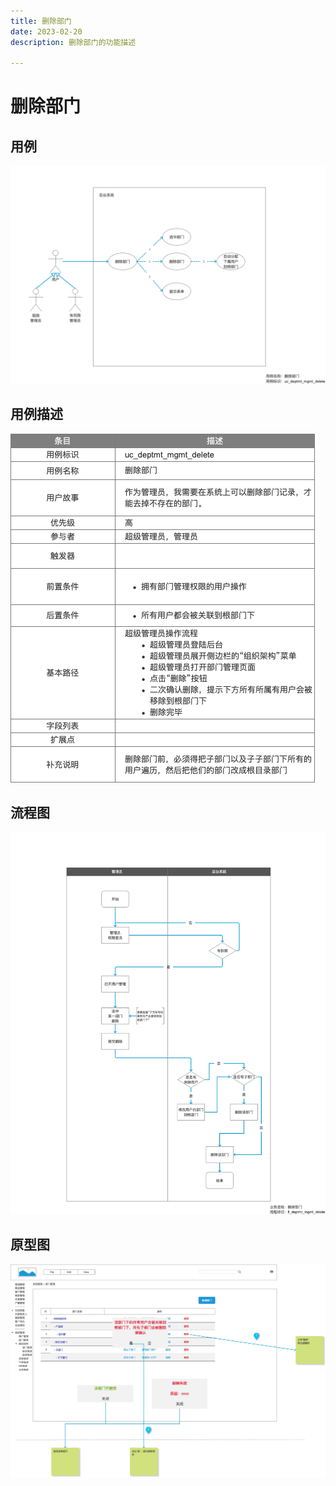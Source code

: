```yaml
---
title: 删除部门
date: 2023-02-20
description: 删除部门的功能描述

---
```


# 删除部门


## 用例

![](../../../../images/uc_deptmt_mgmt_delete.png)

## 用例描述

![](../../../../images/uc_desc_deptmt_mgmt_delete.png)


## 流程图

![](../../../../images/fl_deptmt_mgmt_delete.png)

## 原型图

![](../../../../images/pt_deptmt_mgmt_delete.png)
